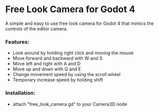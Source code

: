 # Free Look Camera for Godot 4

A simple and easy to use free look camera for Godot 4 that mimics the controls of the editor camera.

### Features: 
- Look around by holding right click and moving the mouse
- Move forward and backward with W and S
- Move left and right with A and D
- Move up and down with Q and E 
- Change movement speed by using the scroll wheel 
- Temporary increase speed by holding shift

### Installation:
- attach "free_look_camera.gd" to your Camera3D node
